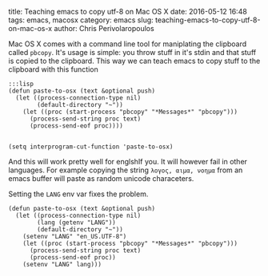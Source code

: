 title: Teaching emacs to copy utf-8 on Mac OS X
date: 2016-05-12 16:48
tags: emacs, macosx
category: emacs
slug: teaching-emacs-to-copy-utf-8-on-mac-os-x
author: Chris Perivolaropoulos

Mac OS X comes with a command line tool for maniplating the clipboard
called `pbcopy`. It's usage is simple: you throw stuff in it's stdin
and that stuff is copied to the clipboard. This way we can teach emacs
to copy stuff to the clipboard with this function


    :::lisp
    (defun paste-to-osx (text &optional push)
      (let ((process-connection-type nil)
            (default-directory "~"))
        (let ((proc (start-process "pbcopy" "*Messages*" "pbcopy")))
          (process-send-string proc text)
          (process-send-eof proc))))


    (setq interprogram-cut-function 'paste-to-osx)

And this will work pretty well for englshIf you. It will however fail
in other languages. For example copying the string `λογος, αιμα,
νοημα` from an emacs buffer will paste as random unicode characeters.

Setting the `LANG` env var fixes the problem.

    (defun paste-to-osx (text &optional push)
      (let ((process-connection-type nil)
            (lang (getenv "LANG"))
            (default-directory "~"))
        (setenv "LANG" "en_US.UTF-8")
        (let ((proc (start-process "pbcopy" "*Messages*" "pbcopy")))
          (process-send-string proc text)
          (process-send-eof proc))
        (setenv "LANG" lang)))
